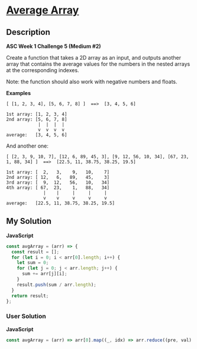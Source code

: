 # [Average Array](https://www.codewars.com/kata/596f6385e7cd727fff0000d6)

## Description

**ASC Week 1 Challenge 5 (Medium #2)**

Create a function that takes a 2D array as an input, and outputs another array that contains the average values for the numbers in the nested arrays at the corresponding indexes.

Note: the function should also work with negative numbers and floats.

**Examples**

```
[ [1, 2, 3, 4], [5, 6, 7, 8] ]  ==>  [3, 4, 5, 6]

1st array: [1, 2, 3, 4]
2nd array: [5, 6, 7, 8]
            |  |  |  |
            v  v  v  v
average:   [3, 4, 5, 6]
```

And another one:

```
[ [2, 3, 9, 10, 7], [12, 6, 89, 45, 3], [9, 12, 56, 10, 34], [67, 23, 1, 88, 34] ]  ==>  [22.5, 11, 38.75, 38.25, 19.5]

1st array: [  2,   3,    9,   10,    7]
2nd array: [ 12,   6,   89,   45,    3]
3rd array: [  9,  12,   56,   10,   34]
4th array: [ 67,  23,    1,   88,   34]
              |    |     |     |     |
              v    v     v     v     v
average:   [22.5, 11, 38.75, 38.25, 19.5]
```

## My Solution

**JavaScript**

```js
const avgArray = (arr) => {
  const result = [];
  for (let i = 0; i < arr[0].length; i++) {
    let sum = 0;
    for (let j = 0; j < arr.length; j++) {
      sum += arr[j][i];
    }
    result.push(sum / arr.length);
  }
  return result;
};
```

### User Solution

**JavaScript**

```js
const avgArray = (arr) => arr[0].map((_, idx) => arr.reduce((pre, val) => pre + val[idx], 0) / arr.length);
```
